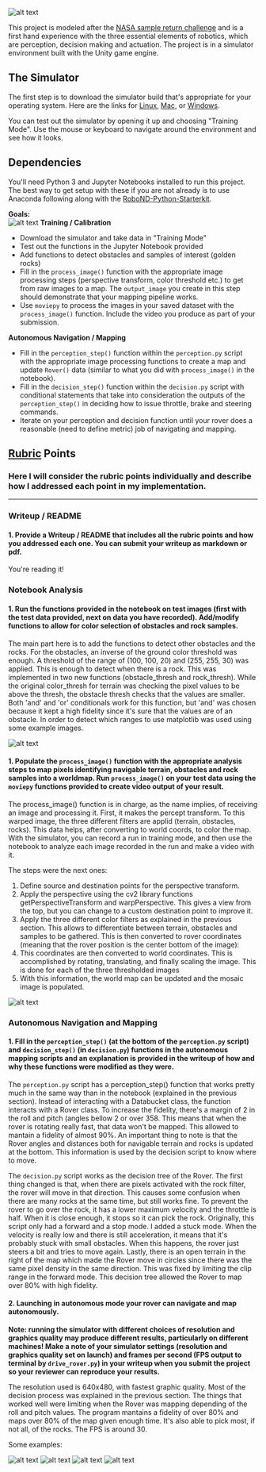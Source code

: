 [//]: # (Image References)
[image_0]: ./misc/rover_image.jpg
[main]: ./misc/example.png
[main2]: ./misc/example2.png
[main3]: ./misc/example3.png
[main4]: ./misc/example4.png
[image1]: ./misc/rover_image.jpg
[image2]: ./calibration_images/example_grid1.jpg
[image3]: ./calibration_images/example_rock1.jpg 
![alt text][image_0]



This project is modeled after the [NASA sample return challenge](https://www.nasa.gov/directorates/spacetech/centennial_challenges/sample_return_robot/index.html) and is a first hand experience with the three essential elements of robotics, which are perception, decision making and actuation. The project is in a simulator environment built with the Unity game engine.  

## The Simulator
The first step is to download the simulator build that's appropriate for your operating system.  Here are the links for [Linux](https://s3-us-west-1.amazonaws.com/udacity-robotics/Rover+Unity+Sims/Linux_Roversim.zip), [Mac](	https://s3-us-west-1.amazonaws.com/udacity-robotics/Rover+Unity+Sims/Mac_Roversim.zip), or [Windows](https://s3-us-west-1.amazonaws.com/udacity-robotics/Rover+Unity+Sims/Windows_Roversim.zip).  

You can test out the simulator by opening it up and choosing "Training Mode".  Use the mouse or keyboard to navigate around the environment and see how it looks.

## Dependencies
You'll need Python 3 and Jupyter Notebooks installed to run this project.  The best way to get setup with these if you are not already is to use Anaconda following along with the [RoboND-Python-Starterkit](https://github.com/ryan-keenan/RoboND-Python-Starterkit). 


**Goals:**  
![alt text][main]
**Training / Calibration**  

* Download the simulator and take data in "Training Mode"
* Test out the functions in the Jupyter Notebook provided
* Add functions to detect obstacles and samples of interest (golden rocks)
* Fill in the `process_image()` function with the appropriate image processing steps (perspective transform, color threshold etc.) to get from raw images to a map.  The `output_image` you create in this step should demonstrate that your mapping pipeline works.
* Use `moviepy` to process the images in your saved dataset with the `process_image()` function.  Include the video you produce as part of your submission.

**Autonomous Navigation / Mapping**

* Fill in the `perception_step()` function within the `perception.py` script with the appropriate image processing functions to create a map and update `Rover()` data (similar to what you did with `process_image()` in the notebook). 
* Fill in the `decision_step()` function within the `decision.py` script with conditional statements that take into consideration the outputs of the `perception_step()` in deciding how to issue throttle, brake and steering commands. 
* Iterate on your perception and decision function until your rover does a reasonable (need to define metric) job of navigating and mapping.  

## [Rubric](https://review.udacity.com/#!/rubrics/916/view) Points
### Here I will consider the rubric points individually and describe how I addressed each point in my implementation.  

---
### Writeup / README

#### 1. Provide a Writeup / README that includes all the rubric points and how you addressed each one.  You can submit your writeup as markdown or pdf.  

You're reading it!

### Notebook Analysis
#### 1. Run the functions provided in the notebook on test images (first with the test data provided, next on data you have recorded). Add/modify functions to allow for color selection of obstacles and rock samples.
The main part here is to add the functions to detect other obstacles and the rocks. For the obstacles, an inverse of the ground color threshold was enough. A threshold of the range of (100, 100, 20) and (255, 255, 30) was applied. This is enough to detect when there is a rock. This was implemented in two new functions (obstacle_thresh and rock_thresh). While the original color_thresh for terrain was checking the pixel values to be above the thresh, the obstacle thresh checks that the values are smaller. Both 'and' and 'or' conditionals work for this function, but 'and' was chosen because it kept a high fidelity since it's sure that the values are of an obstacle. In order to detect which ranges to use matplotlib was used using some example images.

![alt text][main]

#### 1. Populate the `process_image()` function with the appropriate analysis steps to map pixels identifying navigable terrain, obstacles and rock samples into a worldmap.  Run `process_image()` on your test data using the `moviepy` functions provided to create video output of your result. 
The process_image() function is in charge, as the name implies, of receiving an image and processing it. First, it makes the percept transform. To this warped image, the three different filters are applid (terrain, obstacles, rocks). This data helps, after converting to world coords, to color the map. With the simulator, you can record a run in training mode, and then use the notebook to analyze each image recorded in the run and make a video with it. 

The steps were the next ones:
1. Define source and destination points for the perspective transform. 
2. Apply the perspective using the cv2 library functions getPerspectiveTransform and warpPerspective. This gives a view from the top, but you can change to a custom destination point to improve it.
3. Apply the three different color filters as explained in the previous section. This allows to differentiate between terrain, obstacles and samples to be gathered. This is then converted to rover coordinates (meaning that the rover position is the center bottom of the image):
4. This coordinates are then converted to world coordinates. This is accomplished by rotating, translating, and finally scaling the image. This is done for each of the three thresholded images
5. With this information, the world map can be updated and the mosaic image is populated.


![alt text][image2]
### Autonomous Navigation and Mapping

#### 1. Fill in the `perception_step()` (at the bottom of the `perception.py` script) and `decision_step()` (in `decision.py`) functions in the autonomous mapping scripts and an explanation is provided in the writeup of how and why these functions were modified as they were.
The `perception.py` script has a perception_step() function that works pretty much in the same way than in the notebook (explained in the previous section). Instead of interacting with a Databucket class, the function interacts with a Rover class. To increase the fidelity, there's a margin of 2 in the roll and pitch (angles bellow 2 or over 358. This means that when the rover is rotating really fast, that data won't be mapped. This allowed to mantain a fidelity of almost 90%. An important thing to note is that the Rover angles and distances both for navigable terrain and rocks is updated at the bottom. This information is used by the decision script to know where to move.

The `decision.py` script works as the decision tree of the Rover. The first thing changed is that, when there are pixels activated with the rock filter, the rover will move in that direction. This causes some confusion when there are many rocks at the same time, but still works fine. To prevent the rover to go over the rock, it has a lower maximum velocity and the throttle is half. When it is close enough, it stops so it can pick the rock. Originally, this script only had a forward and a stop mode. I added a stuck mode. When the velocity is really low and there is still acceleration, it means that it's probably stuck with small obstacles. When this happens, the rover just steers a bit and tries to move again. Lastly, there is an open terrain in the right of the map which made the Rover move in circles since there was the same pixel density in the same direction. This was fixed by limiting the clip range in the forward mode. This decision tree allowed the Rover to map over 80% with high fidelity.


#### 2. Launching in autonomous mode your rover can navigate and map autonomously. 

**Note: running the simulator with different choices of resolution and graphics quality may produce different results, particularly on different machines!  Make a note of your simulator settings (resolution and graphics quality set on launch) and frames per second (FPS output to terminal by `drive_rover.py`) in your writeup when you submit the project so your reviewer can reproduce your results.**

The resolution used is 640x480, with fastest graphic quality. Most of the decision process was explained in the previous section. The things that worked well were limiting when the Rover was mapping depending of the roll and pitch values. The program mantains a fidelity of over 80% and maps over 80% of the map given enough time. It's also able to pick most, if not all, of the rocks. The FPS is around 30.

Some examples:

![alt text][main]
![alt text][main2]
![alt text][main3]
![alt text][main4]

